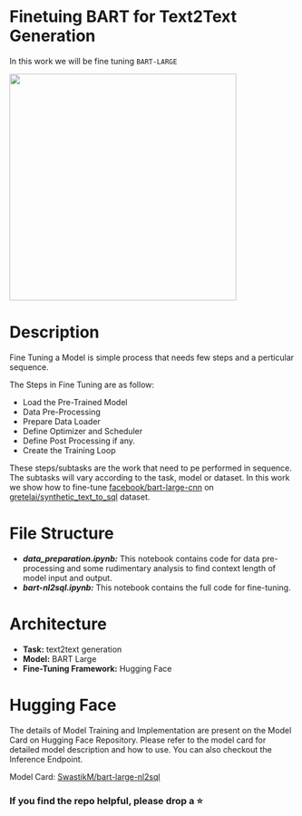# Finetuing BART for Text2Text Generation

In this work we will be fine tuning `BART-LARGE`

<img src="https://github.com/swastikmaiti/SwastikM-bart-large-nl2sql/blob/023cf97b5ab5e437d7438abea8d99732531895a7/bart-nl2sql.png" height='400' width='400'>


# Description

Fine Tuning a Model is simple process that needs few steps and a perticular sequence.

The Steps in Fine Tuning are as follow:
  -  Load the Pre-Trained Model
  -  Data Pre-Processing
  -  Prepare Data Loader
  -  Define Optimizer and Scheduler
  -  Define Post Processing if any.
  -  Create the Training Loop

These steps/subtasks are the work that need to pe performed in sequence. The subtasks will vary according to the task, model or dataset.
In this work we show how to fine-tune [facebook/bart-large-cnn](https://huggingface.co/facebook/bart-large-cnn) on [gretelai/synthetic_text_to_sql](https://huggingface.co/datasets/gretelai/synthetic_text_to_sql) dataset.

# File Structure
- ***data_preparation.ipynb:*** This notebook contains code for data pre-processing and some rudimentary analysis to find context length of model input and output.
- ***bart-nl2sql.ipynb:*** This notebook contains the full code for fine-tuning.

# Architecture
- **Task:** text2text generation
- **Model:** BART Large
- **Fine-Tuning Framework:** Hugging Face

# Hugging Face

The details of Model Training and Implementation are present on the Model Card on Hugging Face Repository. Please refer to the model card for detailed model description and how to use.
You can also checkout the Inference Endpoint.

Model Card: [SwastikM/bart-large-nl2sql](https://huggingface.co/SwastikM/bart-large-nl2sql)

### If you find the repo helpful, please drop a ⭐

